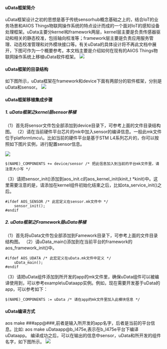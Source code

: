 
#### uData框架简介
uData框架设计之初的思想是基于传统sensorhub概念基础之上的，结合IoT的业务场景和AliOS Things物联网操作系统的特点设计而成的一个面对IoT的感知设备处理框架。uData主要分kernel和framework两层，kernel层主要是负责传感器驱动和相关的静态校准，包括轴向校准等；framework层主要是负责应用服务管理、动态校准管理和对外模块接口等。有关uData的具体设计将不再此文档中展开，下图可作为一个概要参考。本文档主要是介绍如何在现有的AliOS Things物联网操作系统上移植uData软件框架。
![](https://i.imgur.com/iSaUEYR.png)

#### uData框架的目录结构
如下图所示，uData框架在framework和device下面有两部分的软件框架，分别是uData和sensor。
![](https://i.imgur.com/Kw1MSCg.png)

#### uData框架移植集成步骤
##### 1. uData框架之kernel层sensor移植
（1）首先将sensor文件包全部添加到device目录下，可参考上面的文件目录结构图。
（2）请在当前硬件平台芯片的mk中加入sensor的编译信息。一般此mk文件位于platform\mcu\。比如当前的硬件平台是基于STM L4系列芯片的，你可以按照如下图片实例，进行配置sensor信息。

![](https://i.imgur.com/Bf6J54T.png)

    $(NAME)_COMPONENTS += device/sensor /* 把此信息加入到当前的平台mk文件里，请注意大小写 */

（3）请把sensor\_init()添加到aos\_init.c的aos\_kernel\_init(kinit_t *kinit)中。这里需要注意的是，请添加在kernel组件初始化结束之后，比如ota\_service\_init()之后。

```
#ifdef AOS_SENSOR /* 此宏定义在sensor.mk文件中 */
    sensor_init();
#endif
```

##### 2. uData框架之Framework层uData移植
（1）首先将uData文件包全部添加到Famework目录下，可参考上面的文件目录结构图。
（2）请uData\_main()添加到在当前平台的framework的aos\_framework_init()中。

```
#ifdef AOS_UDATA /* 此宏定义在uData.mk文件中定义 */
    uData_main();
#endif
```
（3）请把uData组件添加到所开发的app的mk文件里，确保uData组件可以被编译使用到，可以参考example\uDataapp实例。例如，现在需要开发基于uData的app，可以参考如下：
```
$(NAME)_COMPONENTS := uData /* 请在app的mk文件里加入此模块信息 */
```
#### uData编译方式
aos make ###app@###,前者是输入所开发的app名字，后者是当前的平台信息。比如:
aos make uDataapp@b_l475e,表示在b_l475e平台下编译uDataapp。
编译成功之后，可以在输出的信息中sensor，uData和所开发的组件名字，如下图所示。
![](https://i.imgur.com/YfkUzsI.png)

